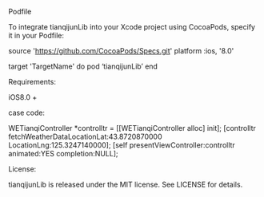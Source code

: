 Podfile

To integrate tianqijunLib into your Xcode project using CocoaPods, specify it in your Podfile:

source 'https://github.com/CocoaPods/Specs.git'
platform :ios, '8.0'

target 'TargetName' do
pod ‘tianqijunLib’
end

Requirements:

iOS8.0 +

case code:

WETianqiController *controlltr = [[WETianqiController alloc] init];
  [controlltr fetchWeatherDataLocationLat:43.8720870000 LocationLng:125.3247140000];
   [self presentViewController:controlltr animated:YES completion:NULL];

License:

tianqijunLib is released under the MIT license. See LICENSE for details.


